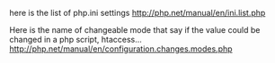 here is the list of php.ini settings 
http://php.net/manual/en/ini.list.php

Here is the name of changeable mode
that say if the value could be changed in a php script, htaccess...
http://php.net/manual/en/configuration.changes.modes.php